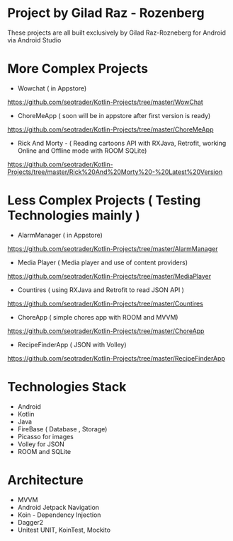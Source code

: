 # Project by Gilad Raz - Rozenberg

These projects are all built exclusively by Gilad Raz-Rozneberg for Android via Android Studio

# More Complex Projects

* Wowchat ( in Appstore)

https://github.com/seotrader/Kotlin-Projects/tree/master/WowChat

* ChoreMeApp ( soon will be in appstore after first version is ready)

https://github.com/seotrader/Kotlin-Projects/tree/master/ChoreMeApp

* Rick And Morty - ( Reading cartoons API with RXJava, Retrofit, working Online and Offline mode with ROOM SQLite)

https://github.com/seotrader/Kotlin-Projects/tree/master/Rick%20And%20Morty%20-%20Latest%20Version


# Less Complex Projects ( Testing Technologies mainly )

* AlarmManager ( in Appstore)

https://github.com/seotrader/Kotlin-Projects/tree/master/AlarmManager

* Media Player ( Media player and use of content providers)

https://github.com/seotrader/Kotlin-Projects/tree/master/MediaPlayer

* Countires ( using RXJava and Retrofit to read JSON API )

https://github.com/seotrader/Kotlin-Projects/tree/master/Countires

* ChoreApp ( simple chores app with ROOM and MVVM)

https://github.com/seotrader/Kotlin-Projects/tree/master/ChoreApp

* RecipeFinderApp ( JSON with Volley)

https://github.com/seotrader/Kotlin-Projects/tree/master/RecipeFinderApp

# Technologies Stack

* Android
* Kotlin
* Java
* FireBase ( Database , Storage)
* Picasso for images
* Volley for JSON
* ROOM and SQLite

# Architecture 

* MVVM
* Android Jetpack Navigation
* Koin - Dependency Injection
* Dagger2
* Unitest UNIT, KoinTest, Mockito 
